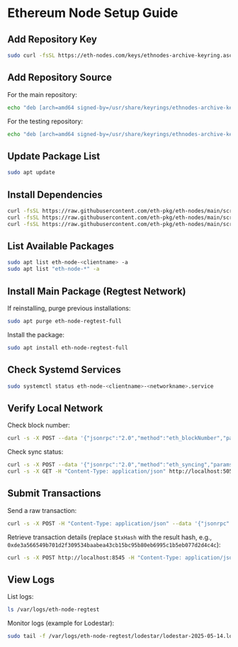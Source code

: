 # Ethereum Node Setup Guide

## Add Repository Key
```bash
sudo curl -fsSL https://eth-nodes.com/keys/ethnodes-archive-keyring.asc -o /usr/share/keyrings/ethnodes-archive-keyring.asc
```

## Add Repository Source
For the main repository:
```bash
echo "deb [arch=amd64 signed-by=/usr/share/keyrings/ethnodes-archive-keyring.asc] http://packages.eth-nodes.com/$(lsb_release -cs)-main $(lsb_release -cs) main" | sudo tee /etc/apt/sources.list.d/ethnodes.list
```
For the testing repository:
```bash
echo "deb [arch=amd64 signed-by=/usr/share/keyrings/ethnodes-archive-keyring.asc] http://packages.eth-nodes.com/noble-testing noble main" | sudo tee /etc/apt/sources.list.d/ethnodes.list
```

## Update Package List
```bash
sudo apt update
```

## Install Dependencies
```bash
curl -fsSL https://raw.githubusercontent.com/eth-pkg/eth-nodes/main/scripts/install-java.sh | bash
curl -fsSL https://raw.githubusercontent.com/eth-pkg/eth-nodes/main/scripts/install-nodejs.sh | bash
curl -fsSL https://raw.githubusercontent.com/eth-pkg/eth-nodes/main/scripts/install-dotnet.sh | bash
```

## List Available Packages
```bash
sudo apt list eth-node-<clientname> -a
sudo apt list "eth-node-*" -a
```

## Install Main Package (Regtest Network)
If reinstalling, purge previous installations:
```bash
sudo apt purge eth-node-regtest-full
```
Install the package:
```bash
sudo apt install eth-node-regtest-full
```

## Check Systemd Services
```bash
sudo systemctl status eth-node-<clientname>-<networkname>.service
```

## Verify Local Network
Check block number:
```bash
curl -s -X POST --data '{"jsonrpc":"2.0","method":"eth_blockNumber","params":[],"id":0}' -H "Content-Type: application/json" http://localhost:8545
```
Check sync status:
```bash
curl -s -X POST --data '{"jsonrpc":"2.0","method":"eth_syncing","params":[],"id":0}' -H "Content-Type: application/json" http://localhost:8545
curl -s -X GET -H "Content-Type: application/json" http://localhost:5052/eth/v1/node/syncing
```

## Submit Transactions
Send a raw transaction:
```bash
curl -s -X POST -H "Content-Type: application/json" --data '{"jsonrpc":"2.0","method":"eth_sendRawTransaction","params":["0x01f86f8205398085e8d4a5100082520894000000000000000000000000000000000000dead872386f26fc1000080c080a09a4d7c7edb084f4323bdf7dd7f2042a8bf069fd64f32934ee91b50f4398f84a4a017e12b64ab00e30299b01c94e6e297ffbed21752ee7986e0ab5744b6a4a2bf72"],"id":4}' http://localhost:8545
```
Retrieve transaction details (replace `$txHash` with the result hash, e.g., `0xde3a566549b701d2f309534baabea43cb15bc95b80eb6995c1b5eb077d2d4c4c`):
```bash
curl -s -X POST http://localhost:8545 -H "Content-Type: application/json" --data '{"jsonrpc":"2.0","method":"eth_getTransactionByHash","params":["'"$txHash"'"],"id":5}'
```

## View Logs
List logs:
```bash
ls /var/logs/eth-node-regtest
```
Monitor logs (example for Lodestar):
```bash
sudo tail -f /var/logs/eth-node-regtest/lodestar/lodestar-2025-05-14.log
```
